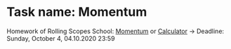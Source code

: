 # Task name: Momentum

Homework of Rolling Scopes School: [Momentum](https://rolling-scopes-school.github.io/bertfrontend-JS2020Q3/momentum) or [Calculator](https://bertfrontend.github.io/momentum/index.html) -> Deadline: Sunday, October 4, 04.10.2020 23:59
